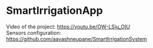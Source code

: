 # SmartIrrigationApp
Video of the project: https://youtu.be/OW-LSju_OlU \
Sensors configuration: https://github.com/aavashneupane/SmartIrrigationSystem
